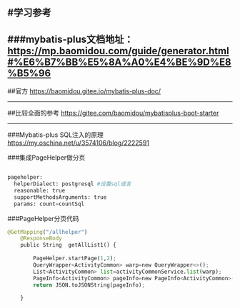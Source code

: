 #学习参考
------
###mybatis-plus文档地址：
https://mp.baomidou.com/guide/generator.html#%E6%B7%BB%E5%8A%A0%E4%BE%9D%E8%B5%96
------
##官方
https://baomidou.gitee.io/mybatis-plus-doc/

------
##比较全面的参考
https://gitee.com/baomidou/mybatisplus-boot-starter


------
###Mybatis-plus SQL注入的原理
https://my.oschina.net/u/3574106/blog/2222591




###集成PageHelper做分页

```python

pagehelper:
  helperDialect: postgresql #设置sql语言
  reasonable: true
  supportMethodsArguments: true
  params: count=countSql
```


###PageHelper分页代码
```python
@GetMapping("/allhelper")
	@ResponseBody
	public String  getAllList1() {
		
		PageHelper.startPage(1,2);
		QueryWrapper<ActivityCommon> warp=new QueryWrapper<>();
		List<ActivityCommon> list=activityCommonService.list(warp);
		PageInfo<ActivityCommon> pageInfo=new PageInfo<ActivityCommon>(list);
		return JSON.toJSONString(pageInfo);
		
	}
```



